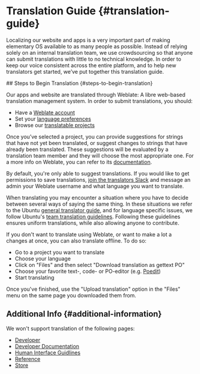 # Translation Guide {#translation-guide}

Localizing our website and apps is a very important part of making elementary OS available to as many people as possible. Instead of relying solely on an internal translation team, we use crowdsourcing so that anyone can submit translations with little to no technical knowledge. In order to keep our voice consistent across the entire platform, and to help new translators get started, we’ve put together this translation guide.

<span id="translating-applications"/>
<span id="translating-our-website"/>
## Steps to Begin Translation {#steps-to-begin-translation}

Our apps and website are translated through Weblate: A libre web-based translation management system. In order to submit translations, you should:

* Have a [Weblate account](https://l10n.elementary.io/accounts/register/)
* Set your [language preferences](https://l10n.elementary.io/accounts/profile/)
* Browse our [translatable projects](https://l10n.elementary.io/projects/)

Once you’ve selected a project, you can provide suggestions for strings that have not yet been translated, or suggest changes to strings that have already been translated. These suggestions will be evaluated by a translation team member and they will choose the most appropriate one. For a more info on Weblate, you can refer to its [documentation](https://docs.weblate.org/en/weblate-3.0.1/user/index.html).

By default, you're only able to suggest translations. If you would like to get permissions to save translations, [join the translators Slack](https://join.slack.com/t/ele-l10n/shared_invite/enQtNDkyOTA1MTEzMTQxLWQ1N2YyNDkwYTQwMjA4NWI1MTA5Mzk3MTQyNmMzNmMwODgyYWRjOWQwZDFkZjY5MzVjMTlmMDBlZGJlYmNiNWE) and message an admin your Weblate username and what language you want to translate.

When translating you may encounter a situation where you have to decide between several ways of saying the same thing. In these situations we refer to the Ubuntu [general translator guide](https://help.launchpad.net/Translations/Guide), and for language specific issues, we follow Ubuntu's [team translation guidelines](https://translations.launchpad.net/+groups/ubuntu-translators). Following these guidelines ensures uniform translations, while also allowing anyone to contribute.

If you don't want to translate using Weblate, or want to make a lot a changes at once, you can also translate offline. To do so:

* Go to a project you want to translate
* Choose your language
* Click on "Files" and then select "Download translation as gettext PO"
* Choose your favorite text-, code- or PO-editor (e.g. [Poedit](https://poedit.net/))
* Start translating

Once you've finished, use the "Upload translation" option in the "Files" menu on the same page you downloaded them from.

## Additional Info {#additional-information}

We won't support translation of the following pages:

* <a href="https://developer.elementary.io" data-l10n-off="1">Developer</a>
* <a href="https://docs.elementary.io/develop/" data-l10n-off="1">Developer Documentation</a>
* <a href="https://elementary.io/docs/human-interface-guidelines" data-l10n-off="1">Human Interface Guidlines</a>
* <a href="https://elementary.io/docs/code/reference" data-l10n-off="1">Reference</a>
* <a href="https://elementary.io/store/" data-l10n-off="1">Store</a>
